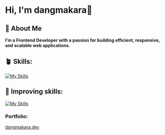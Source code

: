 # **Hi, I'm dangmakara🌷**


## **🚀 About Me**

**I’m a Frontend Developer with a passion for building efficient, responsive, and scalable web applications.**

## **🪴 Skills:**
[![My Skills](https://skillicons.dev/icons?i=js,html,css,react,next,typescript,mongodb,firebase,sass,git,tailwindcss,npm)](https://skillicons.dev)


## **🌱 Improving skills:**
[![My Skills](https://skillicons.dev/icons?i=angular,vuejs,figma)](https://skillicons.dev)

### **Portfolio**: 
[dangmakara.dev](https://my-portfolio-two-alpha-91.vercel.app/)
